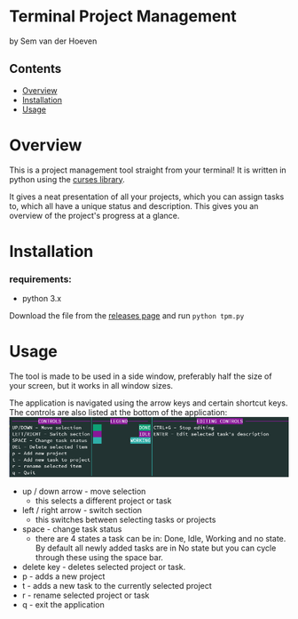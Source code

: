 # Terminal Project Management
by Sem van der Hoeven

## Contents

- [Overview](#Overview)
- [Installation](#Installation)
- [Usage](#Usage)

# Overview
This is a project management tool straight from your terminal!
It is written in python using the [curses library](https://docs.python.org/3/library/curses.html).

It gives a neat presentation of all your projects, which you can assign tasks to, which all have a unique status and description. This gives you an overview of the project's progress at a glance.

# Installation

### requirements:
- python 3.x

Download the file from the [releases page](https://github.com/SemvdH/terminal-project-management/releases) and run `python tpm.py`

# Usage
The tool is made to be used in a side window, preferably half the size of your screen, but it works in all 
window sizes.

The application is navigated using the arrow keys and certain shortcut keys. The controls are also listed at the bottom of the application:
![controls image](controls.png)
     
 - up / down arrow - move selection
    - this selects a different project or task
 - left / right arrow - switch section
    - this switches between selecting tasks or projects
 - space - change task status
    - there are 4 states a task can be in: Done, Idle, Working and no state. By default all newly added tasks are in No state but you can cycle through these using the space bar.
 - delete key - deletes selected project or task.
 - p - adds a new project
 - t - adds a new task to the currently selected project
 - r - rename selected project or task
 - q - exit the application
